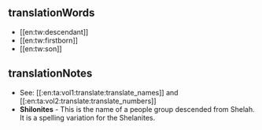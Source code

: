 ## translationWords

* [[en:tw:descendant]]
* [[en:tw:firstborn]]
* [[en:tw:son]]

## translationNotes

* See: [[:en:ta:vol1:translate:translate_names]] and [[:en:ta:vol2:translate:translate_numbers]]
* **Shilonites** - This is the name of a people group descended from Shelah.  It is a spelling variation for the Shelanites.
